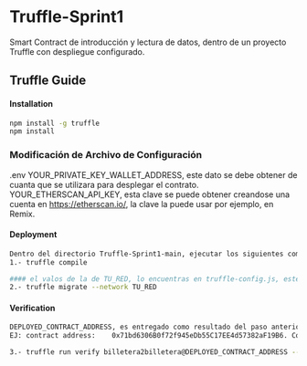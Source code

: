# Truffle-Sprint1
Smart Contract de introducción y lectura de datos, dentro de un proyecto Truffle con despliegue configurado.

## Truffle Guide

#### Installation
```sh
npm install -g truffle
npm install
```

### Modificación de Archivo de Configuración 
.env
YOUR_PRIVATE_KEY_WALLET_ADDRESS, este dato se debe obtener de cuanta que se utilizara para desplegar el contrato.
YOUR_ETHERSCAN_API_KEY, esta clave se puede obtener creandose una cuenta en https://etherscan.io/, la clave la puede usar por ejemplo, en Remix.


#### Deployment
```sh
Dentro del directorio Truffle-Sprint1-main, ejecutar los siguientes comandos 
1.- truffle compile

#### el valos de la de TU_RED, lo encuentras en truffle-config.js, este contrato fue probado en ethereum_goerli_testnet
2.- truffle migrate --network TU_RED
```

#### Verification
```sh
DEPLOYED_CONTRACT_ADDRESS, es entregado como resultado del paso anterior, hay que considerar la dirección del contrato billetera2billetera y no el Migrations.
EJ: contract address:    0x71bd6306B0f72f945eDb55C17EE4d57382aF19B6. Con este paso queda verificado el contrato. Esto también es posible realizar desde goerli.etherscan.io encontrando el contraro y siguiendo los pasos y teniendo con el codigó original del contrato.

3.- truffle run verify billetera2billetera@DEPLOYED_CONTRACT_ADDRESS --network TU_RED
```

